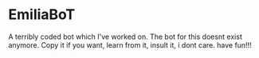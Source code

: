 # EmiliaBoT
A terribly coded bot which I've worked on. The bot for this doesnt exist anymore. Copy it if you want, learn from it, insult it, i dont care. have fun!!!
